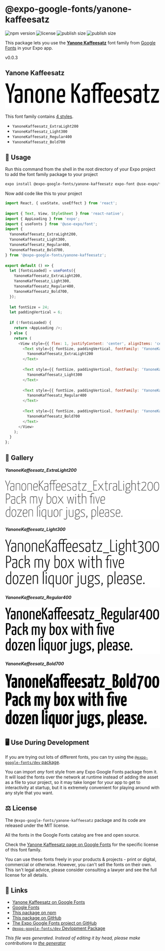# @expo-google-fonts/yanone-kaffeesatz

![npm version](https://flat.badgen.net/npm/v/@expo-google-fonts/yanone-kaffeesatz)
![license](https://flat.badgen.net/github/license/expo/google-fonts)
![publish size](https://flat.badgen.net/packagephobia/install/@expo-google-fonts/yanone-kaffeesatz)
![publish size](https://flat.badgen.net/packagephobia/publish/@expo-google-fonts/yanone-kaffeesatz)

This package lets you use the [**Yanone Kaffeesatz**](https://fonts.google.com/specimen/Yanone+Kaffeesatz) font family from [Google Fonts](https://fonts.google.com/) in your Expo app.

v0.0.3

## Yanone Kaffeesatz

![Yanone Kaffeesatz](./font-family.png)

This font family contains [4 styles](#gallery).

- `YanoneKaffeesatz_ExtraLight200`
- `YanoneKaffeesatz_Light300`
- `YanoneKaffeesatz_Regular400`
- `YanoneKaffeesatz_Bold700`

## 🔡 Usage

Run this command from the shell in the root directory of your Expo project to add the font family package to your project
```sh
expo install @expo-google-fonts/yanone-kaffeesatz expo-font @use-expo/font
```

Now add code like this to your project
```js
import React, { useState, useEffect } from 'react';

import { Text, View, StyleSheet } from 'react-native';
import { AppLoading } from 'expo';
import { useFonts } from '@use-expo/font';
import {
  YanoneKaffeesatz_ExtraLight200,
  YanoneKaffeesatz_Light300,
  YanoneKaffeesatz_Regular400,
  YanoneKaffeesatz_Bold700,
} from '@expo-google-fonts/yanone-kaffeesatz';

export default () => {
  let [fontsLoaded] = useFonts({
    YanoneKaffeesatz_ExtraLight200,
    YanoneKaffeesatz_Light300,
    YanoneKaffeesatz_Regular400,
    YanoneKaffeesatz_Bold700,
  });

  let fontSize = 24;
  let paddingVertical = 6;

  if (!fontsLoaded) {
    return <AppLoading />;
  } else {
    return (
      <View style={{ flex: 1, justifyContent: 'center', alignItems: 'center' }}>
        <Text style={{ fontSize, paddingVertical, fontFamily: 'YanoneKaffeesatz_ExtraLight200' }}>
          YanoneKaffeesatz_ExtraLight200
        </Text>

        <Text style={{ fontSize, paddingVertical, fontFamily: 'YanoneKaffeesatz_Light300' }}>
          YanoneKaffeesatz_Light300
        </Text>

        <Text style={{ fontSize, paddingVertical, fontFamily: 'YanoneKaffeesatz_Regular400' }}>
          YanoneKaffeesatz_Regular400
        </Text>

        <Text style={{ fontSize, paddingVertical, fontFamily: 'YanoneKaffeesatz_Bold700' }}>
          YanoneKaffeesatz_Bold700
        </Text>
      </View>
    );
  }
};

```

## 📖 Gallery

##### YanoneKaffeesatz_ExtraLight200
![YanoneKaffeesatz_ExtraLight200](./9805245cc2de9c8da9ae786c7e17ac2da9f93c7b2ba3cc8f481e28eb05146193.ttf.png)

##### YanoneKaffeesatz_Light300
![YanoneKaffeesatz_Light300](./d9ed8432723bd4d507a98d52dc50b9852ac3d6456e0fbcf9bf639b19982af563.ttf.png)

##### YanoneKaffeesatz_Regular400
![YanoneKaffeesatz_Regular400](./c590a52e12f62af4fec495eae613bff7aa7763fb2c5bec48e1db96503ba91c1b.ttf.png)

##### YanoneKaffeesatz_Bold700
![YanoneKaffeesatz_Bold700](./5245342d46c5e01aaa2e808a7962687a57c7ffaad83ff05db327e9fbf28d79c0.ttf.png)


## 🖥️ Use During Development

If you are trying out lots of different fonts, you can try using the [`@expo-google-fonts/dev` package](https://github.com/expo/google-fonts/tree/master/font-packages/dev#readme).

You can import *any* font style from any Expo Google Fonts package from it. It will load the fonts
over the network at runtime instead of adding the asset as a file to your project, so it may take longer
for your app to get to interactivity at startup, but it is extremely convenient
for playing around with any style that you want.

## ⚖️ License

The `@expo-google-fonts/yanone-kaffeesatz` package and its code are released under the MIT license.

All the fonts in the Google Fonts catalog are free and open source.

Check the [Yanone Kaffeesatz page on Google Fonts](https://fonts.google.com/specimen/Yanone+Kaffeesatz) for the specific license of this font family.

You can use these fonts freely in your products & projects - print or digital, commercial or otherwise. However, you can't sell the fonts on their own. This isn't legal advice, please consider consulting a lawyer and see the full license for all details.

## 🔗 Links

- [Yanone Kaffeesatz on Google Fonts](https://fonts.google.com/specimen/Yanone+Kaffeesatz)
- [Google Fonts](https://fonts.google.com/)
- [This package on npm](https://www.npmjs.com/package/@expo-google-fonts/yanone-kaffeesatz)
- [This package on GitHub](https://github.com/expo/google-fonts/tree/master/font-packages/yanone-kaffeesatz)
- [The Expo Google Fonts project on GitHub](https://github.com/expo/google-fonts)
- [`@expo-google-fonts/dev` Devlopment Package](https://github.com/expo/google-fonts/tree/master/font-packages/dev)


*This file was generated. Instead of editing it by head, please make contributions to [the generator](https://github.com/expo/google-fonts/tree/master/packages/generator)*
